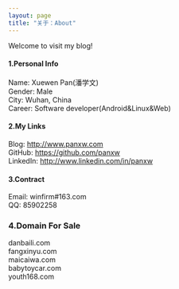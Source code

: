 ```yaml
---
layout: page
title: "关于：About"
---
```

Welcome to visit my blog!

#### 1.Personal Info
Name: Xuewen Pan(潘学文)  
Gender: Male  
City: Wuhan, China  
Career: Software developer(Android&Linux&Web)  

#### 2.My Links
Blog: <http://www.panxw.com>  
GitHub: <https://github.com/panxw>  
LinkedIn: <http://www.linkedin.com/in/panxw>  


#### 3.Contract
Email: winfirm#163.com  
QQ: 85902258  

### 4.Domain For Sale
danbaili.com  
fangxinyu.com  
maicaiwa.com  
babytoycar.com  
youth168.com  
